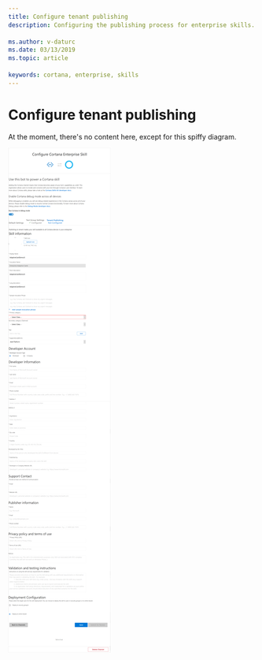 ```yaml
---
title: Configure tenant publishing
description: Configuring the publishing process for enterprise skills.

ms.author: v-daturc
ms.date: 03/13/2019
ms.topic: article

keywords: cortana, enterprise, skills
---
```


# Configure tenant publishing

At the moment, there's no content here, except for this spiffy diagram.

![Tenant publishing screenshot](../media/images/TenantPub-0000.png)
